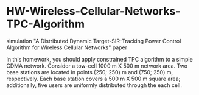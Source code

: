 # HW-Wireless-Cellular-Networks-TPC-Algorithm
simulation "A Distributed Dynamic Target-SIR-Tracking Power Control Algorithm for Wireless Cellular Networks" paper

In this homework, you should apply constrained TPC algorithm to a simple CDMA network. Consider a tow-cell 1000 m X 500 m network area. Two base stations are located in points (250; 250) m and (750; 250) m, respectively. Each
base station covers a 500 m X 500 m square area; additionally, five users are uniformly distributed through the each cell.
